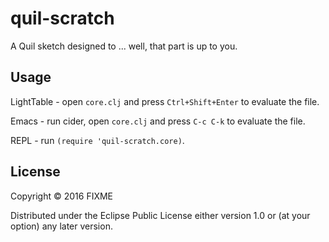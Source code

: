 # quil-scratch

A Quil sketch designed to ... well, that part is up to you.

## Usage

LightTable - open `core.clj` and press `Ctrl+Shift+Enter` to evaluate the file.

Emacs - run cider, open `core.clj` and press `C-c C-k` to evaluate the file.

REPL - run `(require 'quil-scratch.core)`.

## License

Copyright © 2016 FIXME

Distributed under the Eclipse Public License either version 1.0 or (at
your option) any later version.
